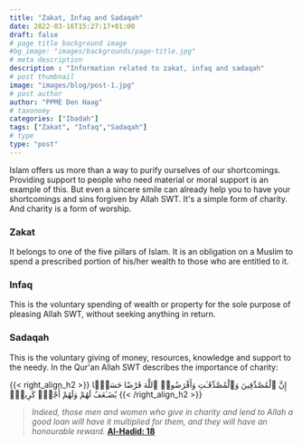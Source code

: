 ```yaml
---
title: "Zakat, Infaq and Sadaqah"
date: 2022-03-16T15:27:17+01:00
draft: false
# page title background image
#bg_image: "images/backgrounds/page-title.jpg"
# meta description
description : "Information related to zakat, infaq and sadaqah"
# post thumbnail
image: "images/blog/post-1.jpg"
# post author
author: "PPME Den Haag"
# taxonomy
categories: ["Ibadah"]
tags: ["Zakat", "Infaq","Sadaqah"]
# type
type: "post"
---
```


Islam offers us more than a way to purify ourselves of our shortcomings. Providing support to people who need material or moral support is an example of this. But even a sincere smile can already help you to have your shortcomings and sins forgiven by Allah SWT. It's a simple form of charity. And charity is a form of worship.

 
### Zakat
It belongs to one of the five pillars of Islam. It is an obligation on a Muslim to spend a prescribed portion of his/her wealth to those who are entitled to it.

 
### Infaq
This is the voluntary spending of wealth or property for the sole purpose of pleasing Allah SWT, without seeking anything in return.


### Sadaqah
This is the voluntary giving of money, resources, knowledge and support to the needy.
In the Qur'an Allah SWT describes the importance of charity:

 
{{< right_align_h2 >}}
إِنَّ ٱلْمُصَّدِّقِينَ وَٱلْمُصَّدِّقَـٰتِ وَأَقْرَضُوا۟ ٱللَّهَ قَرْضًا حَسَنًۭا يُضَـٰعَفُ لَهُمْ وَلَهُمْ أَجْرٌۭ كَرِيمٌۭ
{{< /right_align_h2 >}}
>
> *Indeed, those men and women who give in charity and lend to Allah a good loan will have it multiplied for them, and they will have an honourable reward.* [**Al-Hadid: 18**](https://quran.com/57/18)
